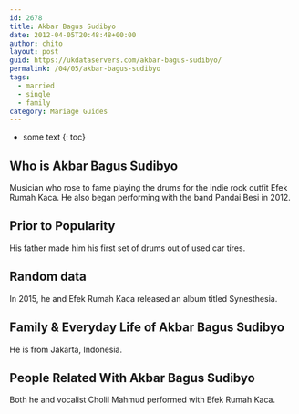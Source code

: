 ```yaml
---
id: 2678
title: Akbar Bagus Sudibyo
date: 2012-04-05T20:48:48+00:00
author: chito
layout: post
guid: https://ukdataservers.com/akbar-bagus-sudibyo/
permalink: /04/05/akbar-bagus-sudibyo  
tags:
  - married
  - single
  - family
category: Mariage Guides
---
```


* some text
{: toc}


## Who is  Akbar Bagus Sudibyo
                  
                  
                  
Musician who rose to fame playing the drums for the indie rock outfit Efek Rumah Kaca. He also began performing with the band Pandai Besi in 2012.
                  
                
                
                
## Prior to Popularity 
                  
                  
                  
His father made him his first set of drums out of used car tires.
                  
                
                
                
## Random data 
                  
                  
                  
In 2015, he and Efek Rumah Kaca released an album titled Synesthesia.
                  
                
                
                
## Family & Everyday Life of Akbar Bagus Sudibyo
                  
                  
                  
He is from Jakarta, Indonesia.
                  
                
                
                
## People Related With  Akbar Bagus Sudibyo
                  
                  
                  
Both he and vocalist Cholil Mahmud performed with Efek Rumah Kaca.
                  
                
              
            
          
          
          
    
    
  
